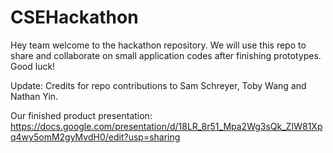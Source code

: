 # CSEHackathon
Hey team welcome to the hackathon repository. We will use this repo to share and collaborate on small application codes after finishing prototypes. Good luck!

Update:
Credits for repo contributions to Sam Schreyer, Toby Wang and Nathan Yin.

Our finished product presentation:
https://docs.google.com/presentation/d/18LR_8r51_Mpa2Wg3sQk_ZIW81Xpq4wy5omM2gyMvdH0/edit?usp=sharing
